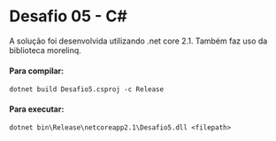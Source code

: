 # Desafio 05 - C#

A solução foi desenvolvida utilizando .net core 2.1. Também faz uso da biblioteca morelinq.

#### Para compilar:

```
dotnet build Desafio5.csproj -c Release
```

#### Para executar:

```
dotnet bin\Release\netcoreapp2.1\Desafio5.dll <filepath>
```